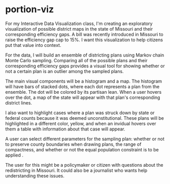 # portion-viz

For my Interactive Data Visualization class, I'm creating an exploratory visualization of possible district maps in the state of Missouri and their corresponding efficiency gaps. A bill was recently introduced in Missouri to raise the efficiency gap cap to 15%. I want this visualization to help citizens put that value into context. 

For the data, I will build an ensemble of districting plans using Markov chain Monte Carlo sampling. Comparing all of the possible plans and their corresponding efficiency gaps provides a visual tool for showing whether or not a certain plan is an outlier among the sampled plans. 

The main visual components will be a histogram and a map. The histogram will have bars of stacked dots, where each dot represents a plan from the ensemble. The dot will be colored by its partisan lean. When a user hovers over the dot, a map of the state will appear with that plan's corresponding district lines.

I also want to highlight cases where a plan was struck down by state or federal counts because it was deemed unconstitutional. These plans will be highlighted in a different color, yellow, and when an invidual hovers over them a table with information about that case will appear. 

A user can select different parameters for the sampling plan: whether or not to preserve county boundaries when drawing plans, the range of compactness, and whether or not the equal population constraint is to be applied . 


The user for this might be a policymaker or citizen with questions about the redistricting in Missouri. It could also be a journalist who wants help understanding these issues. 


